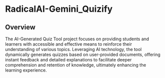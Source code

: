 
# RadicalAI-Gemini_Quizify

## Overview
The AI-Generated Quiz Tool project focuses on providing students and learners with accessible and effective means to reinforce their understanding of various topics. Leveraging AI technology, the tool dynamically generates quizzes based on user-provided documents, offering instant feedback and detailed explanations to facilitate deeper comprehension and retention of knowledge, ultimately enhancing the learning experience.




